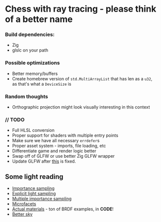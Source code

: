 # Chess with ray tracing - please think of a better name

### Build dependencies:
* Zig
* glslc on your path

### Possible optimizations
* Better memory/buffers
* Create homebrew version of `std.MultiArrayList` that has len as a `u32`, as that's what a `DeviceSize` is

### Random thoughts
* Orthographic projection might look visually interesting in this context 

### // TODO
* Full HLSL conversion
* Proper support for shaders with multiple entry points
* Make sure we have all necessary `errdefer`s
* Proper asset system - imports, file loading, etc
* Differentiate game and render logic better
* Swap off of GLFW or use better Zig GLFW wrapper
* Update GLFW after [this](https://github.com/glfw/glfw/issues/2044) is fixed.

## Some light reading
- [Importance sampling](https://computergraphics.stackexchange.com/q/4979)
- [Explicit light sampling](https://computergraphics.stackexchange.com/q/5152)
- [Multiple importance sampling](https://graphics.stanford.edu/courses/cs348b-03/papers/veach-chapter9.pdf)
- [Microfacets](https://agraphicsguy.wordpress.com/2015/11/01/sampling-microfacet-brdf/)
- [Actual materials](https://github.com/wdas/brdf) - ton of BRDF examples, in **CODE**!
- [Better sky](https://sebh.github.io/publications/egsr2020.pdf)
